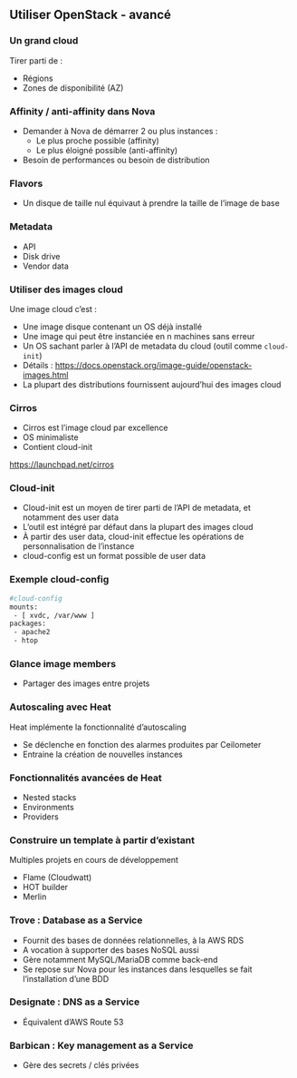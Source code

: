 ## Utiliser OpenStack - avancé

### Un grand cloud

Tirer parti de :

- Régions
- Zones de disponibilité (AZ)

### Affinity / anti-affinity dans Nova

- Demander à Nova de démarrer 2 ou plus instances :
  - Le plus proche possible (affinity)
  - Le plus éloigné possible (anti-affinity)
- Besoin de performances ou besoin de distribution

### Flavors

- Un disque de taille nul équivaut à prendre la taille de l’image de base

### Metadata

- API
- Disk drive
- Vendor data

### Utiliser des images cloud

Une image cloud c’est :

- Une image disque contenant un OS déjà installé
- Une image qui peut être instanciée en n machines sans erreur
- Un OS sachant parler à l’API de metadata du cloud (outil comme `cloud-init`)
- Détails : <https://docs.openstack.org/image-guide/openstack-images.html>
- La plupart des distributions fournissent aujourd’hui des images cloud

### Cirros

- Cirros est l’image cloud par excellence
- OS minimaliste
- Contient cloud-init

<https://launchpad.net/cirros>

### Cloud-init

- Cloud-init est un moyen de tirer parti de l’API de metadata, et notamment des user data
- L’outil est intégré par défaut dans la plupart des images cloud
- À partir des user data, cloud-init effectue les opérations de personnalisation de l’instance
- cloud-config est un format possible de user data

### Exemple cloud-config

```bash
#cloud-config
mounts:
 - [ xvdc, /var/www ]
packages:
 - apache2
 - htop
```

### Glance image members

- Partager des images entre projets

### Autoscaling avec Heat

Heat implémente la fonctionnalité d’autoscaling

- Se déclenche en fonction des alarmes produites par Ceilometer
- Entraine la création de nouvelles instances

### Fonctionnalités avancées de Heat

- Nested stacks
- Environments
- Providers

### Construire un template à partir d’existant

Multiples projets en cours de développement

- Flame (Cloudwatt)
- HOT builder
- Merlin

### Trove : Database as a Service

- Fournit des bases de données relationnelles, à la AWS RDS
- A vocation à supporter des bases NoSQL aussi
- Gère notamment MySQL/MariaDB comme back-end
- Se repose sur Nova pour les instances dans lesquelles se fait l’installation d’une BDD

### Designate : DNS as a Service

- Équivalent d’AWS Route 53

### Barbican : Key management as a Service

- Gère des secrets / clés privées

